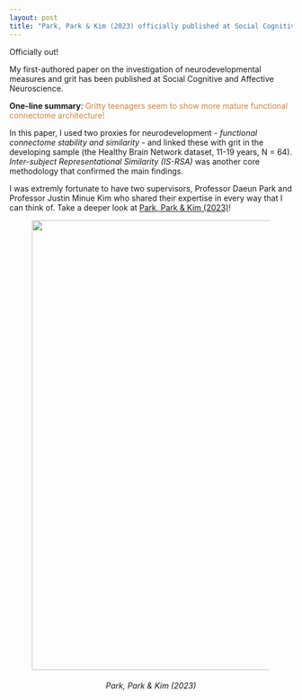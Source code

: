 ```yaml
---
layout: post
title: "Park, Park & Kim (2023) officially published at Social Cognitive and Affective Neuroscience"
---
```


Officially out! 


My first-authored paper on the investigation of neurodevelopmental measures and grit has been published at Social Cognitive and Affective Neuroscience. 


**One-line summary**:  <span style='color: Peru;'> Gritty teenagers seem to show more mature functional connectome architecture! </span>  


In this paper, I used two proxies for neurodevelopment - _functional connectome stability and similarity_ - and linked these with grit in the developing sample (the Healthy Brain Network dataset, 11-19 years, N = 64). _Inter-subject Representational Similarity (IS-RSA)_ was another core methodology that confirmed the main findings. 

I was extremly fortunate to have two supervisors, Professor Daeun Park and Professor Justin Minue Kim who shared their expertise in every way that I can think of. Take a deeper look at [Park, Park & Kim (2023)](https://academic.oup.com/scan/advance-article/doi/10.1093/scan/nsad047/7272592?searchresult=1)!  

<figure align="center">
  <img width="750" height="800" src="https://github.com/suzanpark/suzanpark.github.io/assets/143306172/0e200718-d2fa-409b-81de-a5dcc945a528" alt="">
</figure>


_<h6 align="center"> Park, Park & Kim (2023) </h6>_









